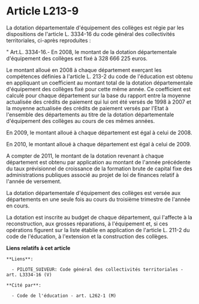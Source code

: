 # Article L213-9

La dotation départementale d'équipement des collèges est régie par les dispositions de l'article L. 3334-16 du code général
des collectivités territoriales, ci-après reproduites : 

" Art.L. 3334-16.- En 2008, le montant de la dotation départementale d'équipement des collèges est fixé à 328 666 225 euros. 

Le montant alloué en 2008 à chaque département exerçant les compétences définies à l'article L. 213-2 du code de l'éducation
est obtenu en appliquant un coefficient au montant total de la dotation départementale d'équipement des collèges fixé pour
cette même année. Ce coefficient est calculé pour chaque département sur la base du rapport entre la moyenne actualisée des
crédits de paiement qui lui ont été versés de 1998 à 2007 et la moyenne actualisée des crédits de paiement versés par l'Etat
à l'ensemble des départements au titre de la dotation départementale d'équipement des collèges au cours de ces mêmes années.

En 2009, le montant alloué à chaque département est égal à celui de 2008. 

En 2010, le montant alloué à chaque département est égal à celui de 2009.

A compter de 2011, le montant de la dotation revenant à chaque département est obtenu par application au montant de l'année
précédente du taux prévisionnel de croissance de la formation brute de capital fixe des administrations publiques associé au
projet de loi de finances relatif à l'année de versement. 

La dotation départementale d'équipement des collèges est versée aux départements en une seule fois au cours du troisième
trimestre de l'année en cours. 

La dotation est inscrite au budget de chaque département, qui l'affecte à la reconstruction, aux grosses réparations, à
l'équipement et, si ces opérations figurent sur la liste établie en application de l'article L. 211-2 du code de l'éducation,
à l'extension et la construction des collèges.

**Liens relatifs à cet article**

	**Liens**:

	  - PILOTE_SUIVEUR: Code général des collectivités territoriales - art. L3334-16 (V)

	**Cité par**:

	  - Code de l'éducation - art. L262-1 (M)
